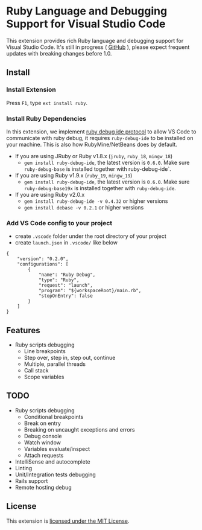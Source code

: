 # Ruby Language and Debugging Support for Visual Studio Code

This extension provides rich Ruby language and debugging support for Visual Studio Code.
It's still in progress ( [GitHub](https://github.com/rebornix/vscode-ruby.git) ), please expect frequent updates with breaking changes before 1.0.

## Install
### Install Extension
Press `F1`, type `ext install ruby`.

### Install Ruby Dependencies
In this extension, we implement [ruby debug ide protocol](http://debug-commons.rubyforge.org/protocol-spec.html) to allow VS Code to communicate with ruby debug, it requires `ruby-debug-ide` to be installed on your machine. This is also how RubyMine/NetBeans does by default.

- If you are using JRuby or Ruby v1.8.x (`jruby`, `ruby_18`, `mingw_18`)
  * `gem install ruby-debug-ide`, the latest version is `0.6.0`. Make sure `ruby-debug-base` is installed together with ruby-debug-ide`.
- If you are using Ruby v1.9.x (`ruby_19`, `mingw_19`)
  * `gem install ruby-debug-ide`, the latest version is `0.6.0`. Make sure `ruby-debug-base19x` is installed together with `ruby-debug-ide`.
- If you are using Ruby v2.0.x
  * `gem install ruby-debug-ide -v 0.4.32` or higher versions
  * `gem install debase -v 0.2.1` or higher versions

### Add VS Code config to your project
- create `.vscode` folder under the root directory of your project
- create `launch.json` in `.vscode/` like below
```
{
	"version": "0.2.0",
	"configurations": [
		{
			"name": "Ruby Debug",
			"type": "Ruby",
			"request": "launch",
			"program": "${workspaceRoot}/main.rb",
			"stopOnEntry": false
		}
	]
}
```

## Features

- Ruby scripts debugging
  * Line breakpoints
  * Step over, step in, step out, continue
  * Multiple, parallel threads
  * Call stack
  * Scope variables

## TODO
- Ruby scripts debugging
  * Conditional breakpoints
  * Break on entry
  * Breaking on uncaught exceptions and errors
  * Debug console
  * Watch window
  * Variables evaluate/inspect
  * Attach requests
- IntelliSense and autocomplete
- Linting
- Unit/Integration tests debugging
- Rails support
- Remote hosting debug

## License

This extension is [licensed under the MIT License](LICENSE.txt).
